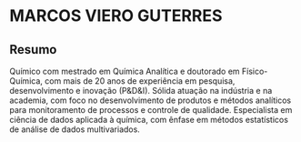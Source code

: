 # MARCOS VIERO GUTERRES

## Resumo
 Químico com mestrado em Química Analítica e doutorado em Físico-Química, com mais de 20 anos de experiência em pesquisa, desenvolvimento e inovação (P&D&I). Sólida atuação na indústria e na academia, com foco no desenvolvimento de produtos e métodos analíticos para monitoramento de processos e controle de qualidade. Especialista em ciência de dados aplicada à química, com ênfase em métodos estatísticos de análise de dados multivariados.